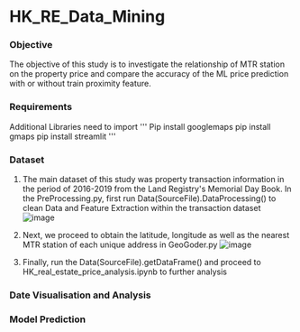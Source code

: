 # HK_RE_Data_Mining

### Objective
The objective of this study is to investigate the relationship of MTR station on the property price and compare the accuracy of the ML price prediction with or without train proximity feature. 

### Requirements
Additional Libraries need to import
'''
  Pip install googlemaps
  pip install gmaps 
  pip install streamlit 
'''
### Dataset 
1. The main dataset of this study was property transaction information in the period of 2016-2019 from the Land Registry's Memorial Day Book. In the PreProcessing.py, first run Data(SourceFile).DataProcessing() to clean Data and Feature Extraction within the transaction dataset 
![image](https://user-images.githubusercontent.com/100345585/229998462-a3dc2b57-9d08-47dd-a775-22ee591911db.png)
                
2.  Next, we proceed to obtain the latitude, longitude as well as the nearest MTR station of each unique address in GeoGoder.py 
![image](https://user-images.githubusercontent.com/100345585/230000180-369f0ac7-46b5-4772-a371-8200a9a87d8e.png)

3. Finally, run the Data(SourceFile).getDataFrame() and proceed to HK_real_estate_price_analysis.ipynb to further analysis 

### Date Visualisation and Analysis 

### Model Prediction 
